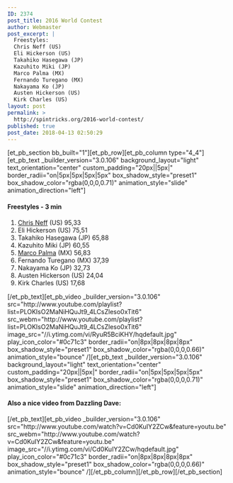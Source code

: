 ```yaml
---
ID: 2374
post_title: 2016 World Contest
author: Webmaster
post_excerpt: |
  Freestyles:
  Chris Neff (US)
  Eli Hickerson (US)
  Takahiko Hasegawa (JP)
  Kazuhito Miki (JP)
  Marco Palma (MX)
  Fernando Turegano (MX)
  Nakayama Ko (JP)
  Austen Hickerson (US)
  Kirk Charles (US)
layout: post
permalink: >
  http://spintricks.org/2016-world-contest/
published: true
post_date: 2018-04-13 02:50:29
---
```

[et_pb_section bb_built="1"][et_pb_row][et_pb_column type="4_4"][et_pb_text _builder_version="3.0.106" background_layout="light" text_orientation="center" custom_padding="20px||5px|" border_radii="on|5px|5px|5px|5px" box_shadow_style="preset1" box_shadow_color="rgba(0,0,0,0.71)" animation_style="slide" animation_direction="left"]
<h4>Freestyles - 3 min</h4>
<ol>
 	<li><a href="/category/spinners/c.neff">Chris Neff</a> (US) 95,33</li>
 	<li>Eli Hickerson (US) 75,51</li>
 	<li>Takahiko Hasegawa (JP) 65,88</li>
 	<li>Kazuhito Miki (JP) 60,55</li>
 	<li><a href="/category/spinners/cuper">Marco Palma</a> (MX) 56,83</li>
 	<li>Fernando Turegano (MX) 37,39</li>
 	<li>Nakayama Ko (JP) 32,73</li>
 	<li>Austen Hickerson (US) 24,04</li>
 	<li>Kirk Charles (US) 17,68</li>
</ol>
[/et_pb_text][et_pb_video _builder_version="3.0.106" src="http://www.youtube.com/playlist?list=PLOKIsO2MaNiHQuJt9_4LCsZleso0xTit6" src_webm="http://www.youtube.com/playlist?list=PLOKIsO2MaNiHQuJt9_4LCsZleso0xTit6" image_src="//i.ytimg.com/vi/RyuR5BciKHY/hqdefault.jpg" play_icon_color="#0c71c3" border_radii="on|8px|8px|8px|8px" box_shadow_style="preset1" box_shadow_color="rgba(0,0,0,0.66)" animation_style="bounce" /][et_pb_text _builder_version="3.0.106" background_layout="light" text_orientation="center" custom_padding="20px||5px|" border_radii="on|5px|5px|5px|5px" box_shadow_style="preset1" box_shadow_color="rgba(0,0,0,0.71)" animation_style="slide" animation_direction="left"]
<h4>Also a nice video from Dazzling Dave:</h4>
[/et_pb_text][et_pb_video _builder_version="3.0.106" src="http://www.youtube.com/watch?v=Cd0KuIY2ZCw&amp;feature=youtu.be" src_webm="http://www.youtube.com/watch?v=Cd0KuIY2ZCw&amp;feature=youtu.be" image_src="//i.ytimg.com/vi/Cd0KuIY2ZCw/hqdefault.jpg" play_icon_color="#0c71c3" border_radii="on|8px|8px|8px|8px" box_shadow_style="preset1" box_shadow_color="rgba(0,0,0,0.66)" animation_style="bounce" /][/et_pb_column][/et_pb_row][/et_pb_section]